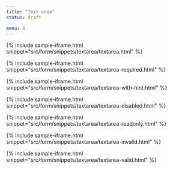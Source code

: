 ```yaml
---
title: "Text area"
status: draft

menu: 4
---
```


{% include sample-iframe.html snippet="src/form/snippets/textarea/textarea.html" %}

{% include sample-iframe.html snippet="src/form/snippets/textarea/textarea-required.html" %}

{% include sample-iframe.html snippet="src/form/snippets/textarea/textarea-with-hint.html" %}

{% include sample-iframe.html snippet="src/form/snippets/textarea/textarea-disabled.html" %}

{% include sample-iframe.html snippet="src/form/snippets/textarea/textarea-readonly.html" %}

{% include sample-iframe.html snippet="src/form/snippets/textarea/textarea-invalid.html" %}

{% include sample-iframe.html snippet="src/form/snippets/textarea/textarea-valid.html" %}